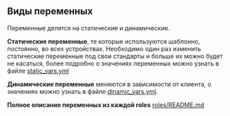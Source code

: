## Виды переменных

Переменные делятся на статические и динамические. 

**Статические переменные**, те которые используются шаблонно, постоянно, во всех устройствах. Необходимо один раз изменить статические переменные под свои стандарты и больше их можно будет не касаться, более подробно о значениях переменных можно узнать в файле [static_vars.yml](https://github.com/bigorado/ansible-for-mikrotik/blob/main/group_vars/static_vars.yml)

**Динамические переменные** меняются в зависимости от клиента, о значениях можно узнать в файле [dinamic_vars.yml](https://github.com/bigorado/ansible-for-mikrotik/blob/main/group_vars/dinamic_vars.yml). 

**Полное описание переменных из каждой roles** [roles/README.md](https://github.com/bigorado/ansible-for-mikrotik/blob/main/roles/README.md)
